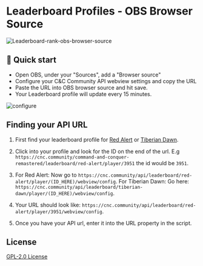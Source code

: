 # Leaderboard Profiles - OBS Browser Source

![Leaderboard-rank-obs-browser-source](https://user-images.githubusercontent.com/6104940/90958560-2f1a5d00-e48d-11ea-889a-40c546a65ecc.png)


## 🚀 Quick start

- Open OBS, under your "Sources", add a "Browser source"
- Configure your C&C Community API webview settings and copy the URL 
- Paste the URL into OBS browser source and hit save. 
- Your Leaderboard profile will update every 15 minutes.

![configure](https://user-images.githubusercontent.com/6104940/90958679-d7c8bc80-e48d-11ea-8904-3ce7abf63e35.png)



## Finding your API URL 

1. First find your leaderboard profile for [Red Alert](https://cnc.community/command-and-conquer-remastered/leaderboard/red-alert) or [Tiberian Dawn](https://cnc.community/command-and-conquer-remastered/leaderboard/tiberian-dawn).

2. Click into your profile and look for the ID on the end of the url. 
E.g `https://cnc.community/command-and-conquer-remastered/leaderboard/red-alert/player/3951` the id would be `3951`.

3. For Red Alert: Now go to `https://cnc.community/api/leaderboard/red-alert/player/(ID_HERE)/webview/config`.
For Tiberian Dawn: Go here: `https://cnc.community/api/leaderboard/tiberian-dawn/player/(ID_HERE)/webview/config`.

4. Your URL should look like: `https://cnc.community/api/leaderboard/red-alert/player/3951/webview/config`.

5. Once you have your API url, enter it into the URL property in the script.



## License
[GPL-2.0 License](https://github.com/cnc-community/api/blob/master/LICENSE)
